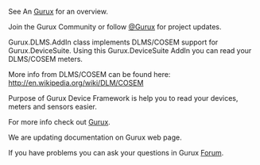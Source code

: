 See An [Gurux](http://www.gurux.org/ "Gurux") for an overview.

Join the Gurux Community or follow [@Gurux](https://twitter.com/guruxorg "@Gurux") for project updates.

Gurux.DLMS.AddIn class implements DLMS/COSEM support for Gurux.DeviceSuite.
Using this Gurux.DeviceSuite AddIn you can read your DLMS/COSEM meters.

More info from DLMS/COSEM can be found here: 
http://en.wikipedia.org/wiki/DLM/COSEM

Purpose of Gurux Device Framework is help you to read your devices, meters and sensors easier.

For more info check out [Gurux](http://www.gurux.org/ "Gurux").

We are updating documentation on Gurux web page. 

If you have problems you can ask your questions in Gurux [Forum](http://www.gurux.org/forum).